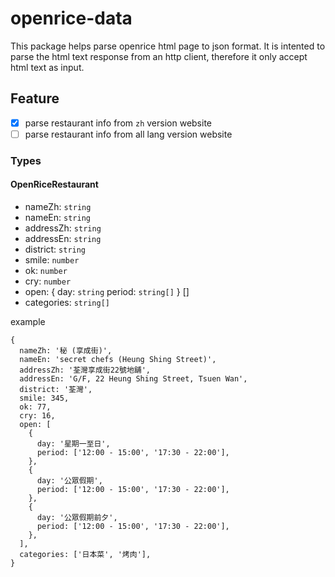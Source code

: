 # openrice-data

This package helps parse openrice html page to json format. It is intented to parse the html text response from an http client, therefore it only accept html text as input.

## Feature

- [x] parse restaurant info from `zh` version website
- [ ] parse restaurant info from all lang version website

### Types
#### OpenRiceRestaurant
- nameZh: `string`
- nameEn: `string`
- addressZh: `string`
- addressEn: `string`
- district: `string`
- smile: `number`
- ok: `number`
- cry: `number`
- open: {
day: `string`
period: `string[]`
} []
- categories: `string[]`

example
```
{
  nameZh: '秘 (享成街)',
  nameEn: 'secret chefs (Heung Shing Street)',
  addressZh: '荃灣享成街22號地舖',
  addressEn: 'G/F, 22 Heung Shing Street, Tsuen Wan',
  district: '荃灣',
  smile: 345,
  ok: 77,
  cry: 16,
  open: [
    {
      day: '星期一至日',
      period: ['12:00 - 15:00', '17:30 - 22:00'],
    },
    {
      day: '公眾假期',
      period: ['12:00 - 15:00', '17:30 - 22:00'],
    },
    {
      day: '公眾假期前夕',
      period: ['12:00 - 15:00', '17:30 - 22:00'],
    },
  ],
  categories: ['日本菜', '烤肉'],
}
```

